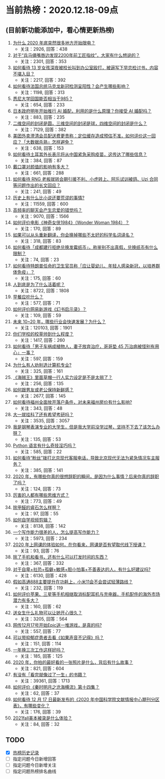 # 当前热榜：2020.12.18-09点
## (目前新功能添加中，看心情更新热榜)
1. [为什么 2020 年底突然很多地方开始限电？](https://www.zhihu.com/question/434800740)
    * 关注：2926, 回答：438
2. [对于“兵马俑嘴唇边发现2200年前工匠指纹”，大家有什么想说的？](https://www.zhihu.com/question/435177701)
    * 关注：2301, 回答：353
3. [如何看待 13 岁女孩深夜被校长叫到办公室殴打，被逼写下早恋检讨书，内容不堪入目？](https://www.zhihu.com/question/435191592)
    * 关注：2217, 回答：392
4. [如何看待法国总统马克龙新冠检测呈阳性？会产生哪些影响？](https://www.zhihu.com/question/435278706)
    * 关注：1198, 回答：313
5. [悉尼大学回国能否相当于985？](https://www.zhihu.com/question/266843003)
    * 关注：654, 回答：233
6. [日本政府明年开始推行 AI 婚配，利用的是什么原理？你接受 AI 婚配吗？](https://www.zhihu.com/question/435254599)
    * 关注：883, 回答：235
7. [二维空间的封闭是圆，三维空间的封闭是球，四维空间的封闭是什么？](https://www.zhihu.com/question/20027205)
    * 关注：7129, 回答：382
8. [美团外卖澄清会员配送费更贵称：定位缓存造成预估不准，如何评价这一回应？「大数据杀熟」怎样避免？](https://www.zhihu.com/question/435281341)
    * 关注：638, 回答：153
9. [如何看待土耳其外长表示将从中国紧急采购疫苗，这传达了哪些信息？](https://www.zhihu.com/question/434936994)
    * 关注：384, 回答：87
10. [戴口罩对颜值的影响有多大？](https://www.zhihu.com/question/378541354)
    * 关注：661, 回答：288
11. [如何看待 RNG 老板就转会期引援不利、小虎转上、阿乐试训被鸽、Uzi 合同等问题作出的长文回应？](https://www.zhihu.com/question/435220847)
    * 关注：241, 回答：49
12. [历史上有什么比小说还要荒谬的事情?](https://www.zhihu.com/question/268896757)
    * 关注：11559, 回答：600
13. [高频率的聊天会产生恋爱的错觉吗？](https://www.zhihu.com/question/387129145)
    * 关注：9070, 回答：1566
14. [如何评价电影《神奇女侠1984》（Wonder Woman 1984）？](https://www.zhihu.com/question/431434430)
    * 关注：170, 回答：89
15. [如果可以从头重新翻译，你会换掉哪些不太好的科学名词译名？](https://www.zhihu.com/question/434589285)
    * 关注：318, 回答：83
16. [如何看待「成都建行拒绝兑换发霉纸币」，称鉴别不出真假，兑换纸币有什么限制？](https://www.zhihu.com/question/432801473)
    * 关注：74, 回答：23
17. [如何看待特朗普任命的卫生官员称「应让婴幼儿、年轻人感染新冠，以培养群体免疫」？](https://www.zhihu.com/question/435221975)
    * 关注：175, 回答：60
18. [人到底是为了什么活着呢？](https://www.zhihu.com/question/427042891)
    * 关注：8722, 回答：1808
19. [早餐应吃什么？](https://www.zhihu.com/question/419822024)
    * 关注：577, 回答：71
20. [如何评价网易新游戏《幻书启示录》？](https://www.zhihu.com/question/376365390)
    * 关注：109, 回答：59
21. [未来 10~20 年，哪些行业会快速发展？为什么？](https://www.zhihu.com/question/20225595)
    * 关注：120103, 回答：1901
22. [你们学校的校草帅到什么程度？](https://www.zhihu.com/question/290011743)
    * 关注：1417, 回答：260
23. [如何看待「男子车祸成植物人，妻子放弃治疗，哥哥垫 45 万治病被怪别有用心」一事？](https://www.zhihu.com/question/434969371)
    * 关注：597, 回答：159
24. [为什么有人劝别选计算机专业?](https://www.zhihu.com/question/407082013)
    * 关注：325, 回答：161
25. [《海贼王》里面草帽一行人实力设定是不是太弱了？](https://www.zhihu.com/question/422813688)
    * 关注：256, 回答：135
26. [如何跟男友或老公保持新鲜感？](https://www.zhihu.com/question/323121337)
    * 关注：2677, 回答：145
27. [如何看待福州全面放开落户条件，对未来福州房价有什么影响?](https://www.zhihu.com/question/434837094)
    * 关注：343, 回答：48
28. [大一就挂科了还有希望考研吗？](https://www.zhihu.com/question/408290593)
    * 关注：3535, 回答：3057
29. [我是钢琴表演专业的大学生，但是我大学前没学过琴，坚持不下去了该怎么办呀？](https://www.zhihu.com/question/434138558)
    * 关注：135, 回答：53
30. [Python 语言有什么奇技淫巧吗？](https://www.zhihu.com/question/431725755)
    * 关注：585, 回答：22
31. [如何看待“粉丝”拨打北京现代客服电话，导致北京现代无法为紧急情况车主服务？](https://www.zhihu.com/question/435133430)
    * 关注：385, 回答：141
32. [2020 年，有哪些你真的很想辞职的瞬间，是因为什么事情？后来你真的辞职了吗？](https://www.zhihu.com/question/435250172)
    * 关注：124, 回答：73
33. [厉害的人都有哪些思维方式？](https://www.zhihu.com/question/314711679)
    * 关注：773, 回答：49
34. [除甲醛的睿石怎么样啊？](https://www.zhihu.com/question/432059808)
    * 关注：97, 回答：55
35. [如何自学视频剪辑？](https://www.zhihu.com/question/23770594)
    * 关注：8138, 回答：142
36. [一个写作能力很差的人，怎么提高写作能力？](https://www.zhihu.com/question/351892887)
    * 关注：5973, 回答：234
37. [2020 年上网课的体验如何，在你看来，网课是否有望取代线下授课？](https://www.zhihu.com/question/434795968)
    * 关注：93, 回答：76
38. [除了手机和看书，还有什么可以打发时间的东西？](https://www.zhihu.com/question/305619997)
    * 关注：367, 回答：332
39. [对于自卑+社恐+孤僻+敏感+胆小怕事+不善表达的人，有什么好建议吗?](https://www.zhihu.com/question/428066019)
    * 关注：6130, 回答：428
40. [假如高通888主要提升在功耗上，小米11会不会尝试轻薄路线？](https://www.zhihu.com/question/433041078)
    * 关注：232, 回答：119
41. [如何评价苹果、三星等手机相继取消标配耳机与充电器，手机配件的海外市场潜力有多大？](https://www.zhihu.com/question/435265093)
    * 关注：160, 回答：62
42. [送女生什么礼物可以让她开心很久？](https://www.zhihu.com/question/327277042)
    * 关注：3205, 回答：564
43. [网传12月17号开始Epic送一堆游戏，是真的吗?](https://www.zhihu.com/question/435065524)
    * 关注：557, 回答：77
44. [可以带抑郁症患者去看《如果声音不记得》吗？](https://www.zhihu.com/question/433322952)
    * 关注：151, 回答：114
45. [一年换三次工作这样好吗？](https://www.zhihu.com/question/301093629)
    * 关注：185, 回答：125
46. [2020 年，你拍的最好看的一张照片是什么，背后有什么故事？](https://www.zhihu.com/question/365149201)
    * 关注：821, 回答：604
47. [有没有「看完就像过了一生」的书籍？](https://www.zhihu.com/question/374720402)
    * 关注：39361, 回答：1713
48. [如何评价《秦时明月之沧海横流》第十四集？](https://www.zhihu.com/question/435211568)
    * 关注：62, 回答：37
49. [如何看待 12 月 17 日最新发布的《2020 年中国科学院文献情报中心期刊分区表》，有哪些变化？](https://www.zhihu.com/question/435206290)
    * 关注：176, 回答：39
50. [2021fall美本被录是什么体验？](https://www.zhihu.com/question/434978674)
    * 关注：84, 回答：32
## TODO
* [x] [热榜历史记录](hot_history/AllHot.md)
* [ ] 指定问题今日新增回答
* [ ] 指定问题今日新增关注
* [ ] 指定问题热榜排名曲线
